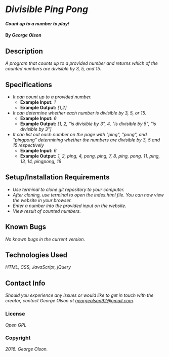 # _Divisible Ping Pong_

#### _Count up to a number to play!_

#### By _**George Olson**_

## Description

_A program that counts up to a provided number and returns which of the counted numbers are divisible by 3, 5, and 15._

## Specifications

* _It can count up to a provided number._
  * __Example Input:__ _1_
  * __Example Output:__ _[1,2]_
* _It can determine whether each number is divisible by 3, 5, or 15._
  * __Example Input:__ _6_
  * __Example Output:__ _[1, 2, "is divisible by 3", 4, "is divisible by 5", "is divisible by 3"]_
* _It can list out each number on the page with "ping", "pong", and "pingpong" determining whether the numbers are divisible by 3, 5 and 15 respectively_
  * __Example Input:__ _6_
  * __Example Output:__ _1, 2, ping, 4, pong, ping, 7, 8, ping, pong, 11, ping, 13, 14, pingpong, 16_


## Setup/Installation Requirements
* _Use terminal to clone git repository to your computer._
* _After cloning, use terminal to open the index.html file. You can now view the website in your browser._
* _Enter a number into the provided input on the website._
* _View result of counted numbers._

## Known Bugs

_No known bugs in the current version._

## Technologies Used

_HTML, CSS, JavaScript, jQuery_

## Contact Info
_Should you experience any issues or would like to get in touch with the creator, contact George Olson at <a href="mailto:georgeolson92@gmail.com">georgeolson92@gmail.com</a>._

### License

*Open GPL*

### Copyright

_2016. George Olson._
